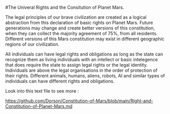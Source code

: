 #The Univeral Rights and the Consitution of Planet Mars.

The legal principles of our brave civilization are created as a logical abstraction from this declaration of basic rights on Planet Mars. Future generations may change and create better versions of this constitution, when they can collect the majority agreement of 75%, from all residents. Different versions of this Mars constitution may exist in different geographic regions of our civilization.

All individuals can have legal rights and obligations as long as the state can recognize them as living individuals with an intellect or basic intelegence that does require the state to assign legal rights or the legal identity. Individuals are above the legal organisations in the order of protection of their rights. Different animals, humans, aliens, robots, AI and similar types of individuals can have different rights and obligations.

Look into this text file to see more :

https://github.com/Dorson/Constitution-of-Mars/blob/main/Right-and-Constitution-of-Planet-Mars.md
